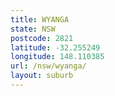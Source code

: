 ```yaml
---
title: WYANGA
state: NSW
postcode: 2821
latitude: -32.255249
longitude: 148.110385
url: /nsw/wyanga/
layout: suburb
---
```


